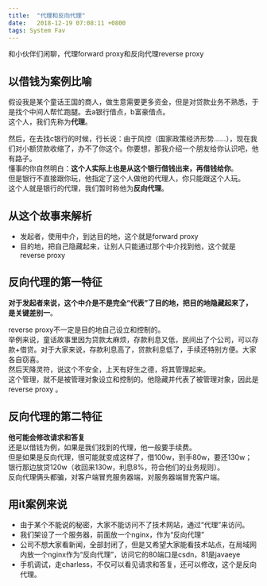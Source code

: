 ```yaml
---
title:  "代理和反向代理"
date:   2018-12-19 07:08:11 +0800
tags: System Fav
---
```


和小伙伴们闲聊，代理forward proxy和反向代理reverse proxy

## 以借钱为案例比喻 
假设我是某个童话王国的商人，做生意需要更多资金，但是对贷款业务不熟悉，于是找个中间人帮忙跑腿。去a银行借点，b富豪借点。  
这个人，我们先称为**代理**。

然后，在去找c银行的时候，行长说：由于风控（国家政策经济形势……），现在我们对小额贷款收缩了，办不了你这个。你要想，那我介绍一个朋友给你认识吧，他有路子。  
懂事的你自然明白：**这个人实际上也是从这个银行借钱出来，再借钱给你**。  
但是银行不直接跟你玩，他指定了这个人做他的代理人，你只能跟这个人玩。  
这个人就是银行的代理，我们暂时称他为**反向代理**。

## 从这个故事来解析
+ 发起者，使用中介，到达目的地，这个就是forward proxy
+ 目的地，把自己隐藏起来，让别人只能通过那个中介找到他，这个就是reverse proxy

## 反向代理的第一特征
**对于发起者来说，这个中介是不是完全“代表”了目的地，把目的地隐藏起来了，是关键差别一**。

reverse proxy不一定是目的地自己设立和控制的。     
举例来说，童话故事里因为贷款太麻烦，存款利息又低，民间出了个公司，可以存款+借贷。对于大家来说，存款利息高了，贷款利息低了，手续还特别方便。大家各自窃喜。  
然后天降灵符，说这个不安全，上天有好生之德，将其管理起来。  
这个管理，就不是被管理对象设立和控制的。他隐藏并代表了被管理对象，因此是reverse proxy 。

## 反向代理的第二特征
**他可能会修改请求和答复**  
还是以借钱为例，如果是我们找到的代理，他一般要手续费。  
但是如果是反向代理，很可能就变成这样了，借100w，到手80w，要还130w；银行那边放贷120w（收回来130w，利息8%，符合他们的业务规则）。  
反向代理俩头都骗，对客户端冒充服务器端，对服务器端冒充客户端。

## 用it案例来说
+ 由于某个不能说的秘密，大家不能访问不了技术网站，通过“代理”来访问。
+ 我们架设了一个服务器，前面放一个nginx，作为“反向代理”
+ 公司不想大家看新闻，全部封闭了，但是又希望大家能看技术站点，在局域网内放一个nginx作为“反向代理”，访问它的80端口是csdn，81是javaeye
+ 手机调试，走charless，不仅可以看见请求和答复，还可以修改，这个是反向代理。